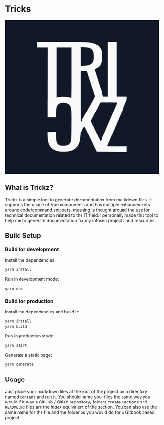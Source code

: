 # Tricks

![Trickz logo](assets/images/tricks_logo.png)


## What is Trickz?

Trickz is a simple tool to generate documentation from markdown files.
It supports the usage of Vue components and has multiple enhancements around code/command snippets, meaning is thought around the use for technical documentation related to the IT field.
I personally made this tool to help me to generate documentation for my infosec projects and resources.

## Build Setup

### Build for development

Install the dependencies: 

```bash
yarn install
```

Run in development mode: 

```bash
yarn dev
```

### Build for production

Install the dependencies and build it:

```bash
yarn install
yarn build
```

Run in production mode: 

```bash
yarn start
```

Generate a static page:

```bash
yarn generate
```

## Usage

Just place your markdown files at the root of the project on a directory named `content` and run it.
You should name your files the same way you would if it was a GitHub / Gitlab repository; folders create sections and `README.md` files are the _index_ equivalent of the section. You can also use the same name for the file and the folder as you would do for a Gitbook based project.

